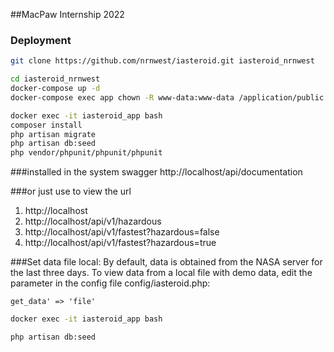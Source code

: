 ##MacPaw Internship 2022
### Deployment
```bash
git clone https://github.com/nrnwest/iasteroid.git iasteroid_nrnwest
```
```bash
cd iasteroid_nrnwest
docker-compose up -d
docker-compose exec app chown -R www-data:www-data /application/public /application/storage
```
```bash
docker exec -it iasteroid_app bash
composer install
php artisan migrate
php artisan db:seed
php vendor/phpunit/phpunit/phpunit
```
###installed in the system swagger
http://localhost/api/documentation

###or just use to view the url
1. http://localhost
2. http://localhost/api/v1/hazardous
3. http://localhost/api/v1/fastest?hazardous=false
4. http://localhost/api/v1/fastest?hazardous=true

###Set data file local:
By default, data is obtained from the NASA server for the last three days.
To view data from a local file with demo data, 
edit the parameter in the config file config/iasteroid.php:

`get_data' => 'file'`
```bash
docker exec -it iasteroid_app bash
```
```bash
php artisan db:seed
```
